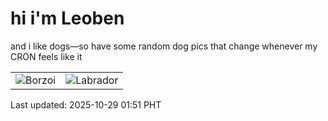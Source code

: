 # hi i'm Leoben

and i like dogs—so have some random dog pics that change whenever my CRON feels like it

|  |  |
|--------|----------|
| ![Borzoi](https://random-dog-vercel.vercel.app/api/random-borzoi?v=1761673885) | ![Labrador](https://random-dog-vercel.vercel.app/api/random-labrador?v=1761673885) |

Last updated: 2025-10-29 01:51 PHT
